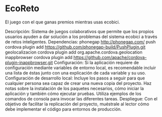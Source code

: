 # EcoReto
El juego con el que ganas premios mientras usas ecobici.


Descripción:
                Sistema de juegos colaborativos que permite que los propios usuarios ayuden a dar solución a los problemas del                  sistema ecobici a través de retos inteligentes.
Dependencias:
                phonegap           http://phonegap.com/
                push               cordova plugin add https://github.com/phonegap-build/PushPlugin.git
                geolocalizacion    cordova plugin add org.apache.cordova.geolocation
                inappbrowser        cordova plugin add https://github.com/apache/cordova-plugin-inappbrowser.git
Configuración: 
                Si la aplicación requiere de configuración mediante variables de entorno local, es recomendable incluir una                     lista de éstas junto con una explicación de cada variable y su uso.
Configuración de desarrollo local: Incluye los pasos a seguir para que cualquier persona sea capaz de crear una nueva copia del proyecto. Haz notas sobre la instalación de los paquetes necesarios, cómo iniciar la aplicación y también cómo ejecutar pruebas. Utiliza ejemplos de los comandos de consola para invocar las diferentes tareas.
Despliegue: Con el objetivo de facilitar la replicación del proyecto, muéstrale al lector cómo debe implementar el código para entornos de producción.

